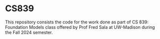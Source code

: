 # CS839
This repository consists the code for the work done as part of CS 839: Foundation Models class offered by Prof Fred Sala at UW-Madison during the Fall 2024 semester.
